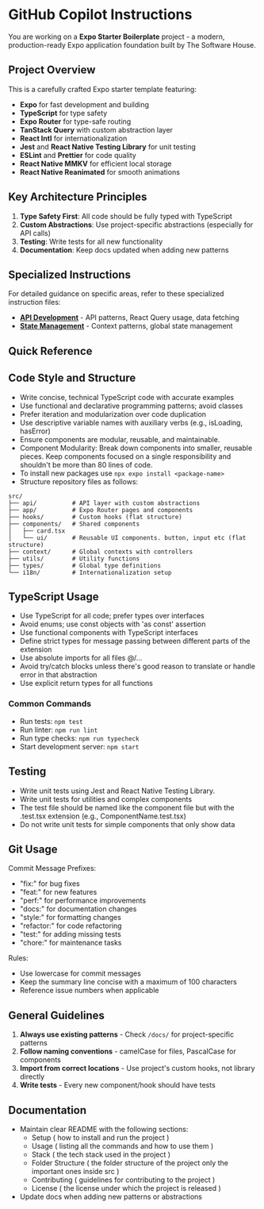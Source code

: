 # GitHub Copilot Instructions

You are working on a **Expo Starter Boilerplate** project - a modern, production-ready Expo application foundation built
by The Software House.

## Project Overview

This is a carefully crafted Expo starter template featuring:

- **Expo** for fast development and building
- **TypeScript** for type safety
- **Expo Router** for type-safe routing
- **TanStack Query** with custom abstraction layer
- **React Intl** for internationalization
- **Jest** and **React Native Testing Library** for unit testing
- **ESLint** and **Prettier** for code quality
- **React Native MMKV** for efficient local storage
- **React Native Reanimated** for smooth animations

## Key Architecture Principles

1. **Type Safety First**: All code should be fully typed with TypeScript
1. **Custom Abstractions**: Use project-specific abstractions (especially for API calls)
1. **Testing**: Write tests for all new functionality
1. **Documentation**: Keep docs updated when adding new patterns

## Specialized Instructions

For detailed guidance on specific areas, refer to these specialized instruction files:

- **[API Development](instructions/api.instructions.md)** - API patterns, React Query usage, data fetching
- **[State Management](instructions/state.instructions.md)** - Context patterns, global state management

## Quick Reference

## Code Style and Structure

- Write concise, technical TypeScript code with accurate examples
- Use functional and declarative programming patterns; avoid classes
- Prefer iteration and modularization over code duplication
- Use descriptive variable names with auxiliary verbs (e.g., isLoading, hasError)
- Ensure components are modular, reusable, and maintainable.
- Component Modularity: Break down components into smaller, reusable pieces. Keep components focused on a single
  responsibility and shouldn't be more than 80 lines of code.
- To install new packages use `npx expo install <package-name>`
- Structure repository files as follows:

```
src/
├── api/          # API layer with custom abstractions
├── app/          # Expo Router pages and components
├── hooks/        # Custom hooks (flat structure)
├── components/   # Shared components
│   ├── card.tsx
│   └── ui/       # Reusable UI components. button, input etc (flat structure)
├── context/      # Global contexts with controllers
├── utils/        # Utility functions
├── types/        # Global type definitions
└── i18n/         # Internationalization setup
```

## TypeScript Usage

- Use TypeScript for all code; prefer types over interfaces
- Avoid enums; use const objects with 'as const' assertion
- Use functional components with TypeScript interfaces
- Define strict types for message passing between different parts of the extension
- Use absolute imports for all files @/...
- Avoid try/catch blocks unless there's good reason to translate or handle error in that abstraction
- Use explicit return types for all functions

### Common Commands

- Run tests: `npm test`
- Run linter: `npm run lint`
- Run type checks: `npm run typecheck`
- Start development server: `npm start`

## Testing

- Write unit tests using Jest and React Native Testing Library.
- Write unit tests for utilities and complex components
- The test file should be named like the component file but with the .test.tsx extension (e.g., ComponentName.test.tsx)
- Do not write unit tests for simple components that only show data

## Git Usage

Commit Message Prefixes:

- "fix:" for bug fixes
- "feat:" for new features
- "perf:" for performance improvements
- "docs:" for documentation changes
- "style:" for formatting changes
- "refactor:" for code refactoring
- "test:" for adding missing tests
- "chore:" for maintenance tasks

Rules:

- Use lowercase for commit messages
- Keep the summary line concise with a maximum of 100 characters
- Reference issue numbers when applicable

## General Guidelines

1. **Always use existing patterns** - Check `/docs/` for project-specific patterns
1. **Follow naming conventions** - camelCase for files, PascalCase for components
1. **Import from correct locations** - Use project's custom hooks, not library directly
1. **Write tests** - Every new component/hook should have tests

## Documentation

- Maintain clear README with the following sections:
  - Setup ( how to install and run the project )
  - Usage ( listing all the commands and how to use them )
  - Stack ( the tech stack used in the project )
  - Folder Structure ( the folder structure of the project only the important ones inside src )
  - Contributing ( guidelines for contributing to the project )
  - License ( the license under which the project is released )
- Update docs when adding new patterns or abstractions
